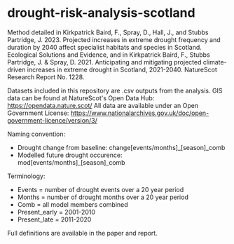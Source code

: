# drought-risk-analysis-scotland

Method detailed in Kirkpatrick Baird, F., Spray, D., Hall, J., and Stubbs Partridge, J. 2023. Projected increases in extreme drought frequency and duration by 2040 affect specialist habitats and species in Scotland. Ecological Solutions and Evidence, and in Kirkpatrick Baird, F., Stubbs Partridge, J. & Spray, D. 2021. Anticipating and mitigating projected climate-driven increases in extreme drought in Scotland, 2021-2040. NatureScot Research Report No. 1228. 

Datasets included in this repository are .csv outputs from the analysis. GIS data can be found at NatureScot's Open Data Hub: https://opendata.nature.scot/ 
All data are available under an Open Government License: https://www.nationalarchives.gov.uk/doc/open-government-licence/version/3/

Naming convention:
- Drought change from baseline: change[events/months]_[season]_comb
- Modelled future drought occurence: mod[events/months]_[season]_comb

Terminology:
- Events = number of drought events over a 20 year period 
- Months = number of drought months over a 20 year period
- Comb = all model members combined
- Present_early = 2001-2010
- Present_late = 2011-2020

Full definitions are available in the paper and report.

